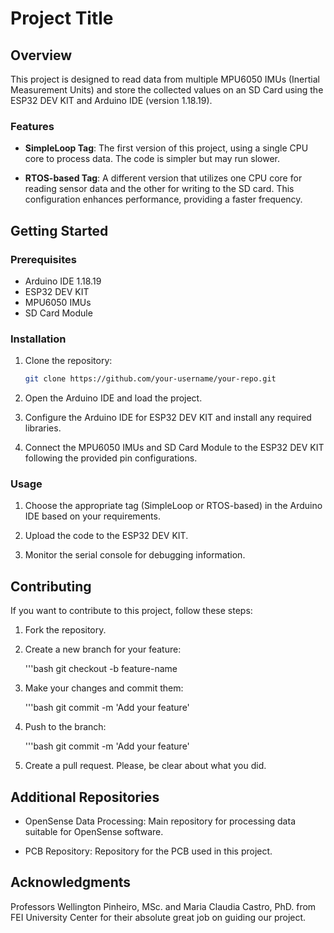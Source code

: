 # Project Title

## Overview

This project is designed to read data from multiple MPU6050 IMUs (Inertial Measurement Units) and store the collected values on an SD Card using the ESP32 DEV KIT and Arduino IDE (version 1.18.19).

### Features

- **SimpleLoop Tag**: The first version of this project, using a single CPU core to process data. The code is simpler but may run slower.

- **RTOS-based Tag**: A different version that utilizes one CPU core for reading sensor data and the other for writing to the SD card. This configuration enhances performance, providing a faster frequency.

## Getting Started

### Prerequisites

- Arduino IDE 1.18.19
- ESP32 DEV KIT
- MPU6050 IMUs
- SD Card Module

### Installation

1. Clone the repository:

   ```bash
   git clone https://github.com/your-username/your-repo.git

2. Open the Arduino IDE and load the project.

3. Configure the Arduino IDE for ESP32 DEV KIT and install any required libraries.

4. Connect the MPU6050 IMUs and SD Card Module to the ESP32 DEV KIT following the provided pin configurations.

### Usage

1. Choose the appropriate tag (SimpleLoop or RTOS-based) in the Arduino IDE based on your requirements.

2. Upload the code to the ESP32 DEV KIT.

3. Monitor the serial console for debugging information.

## Contributing

If you want to contribute to this project, follow these steps:

1. Fork the repository.

2. Create a new branch for your feature:

    '''bash
    git checkout -b feature-name

3. Make your changes and commit them:

    '''bash
    git commit -m 'Add your feature'

4. Push to the branch:

    '''bash
    git commit -m 'Add your feature'

5. Create a pull request. Please, be clear about what you did.

## Additional Repositories

* OpenSense Data Processing: Main repository for processing data suitable for OpenSense software.

* PCB Repository: Repository for the PCB used in this project.

## Acknowledgments

Professors Wellington Pinheiro, MSc. and Maria Claudia Castro, PhD. from FEI University Center for their absolute great job on guiding our project. 